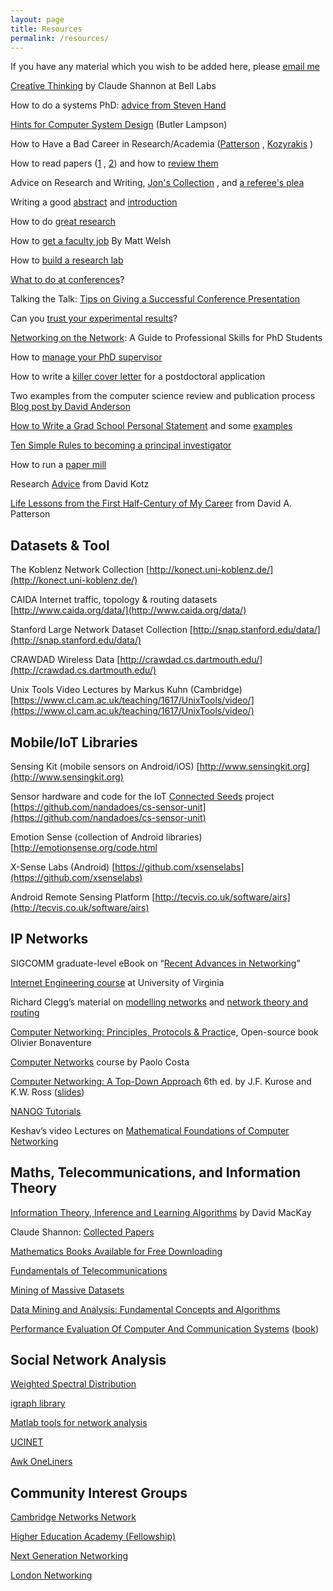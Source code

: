 ```yaml
---
layout: page
title: Resources
permalink: /resources/
---
```


If you have any material which you wish to be added here, please [email me](mailto:h.haddadi@imperial.ac.uk)

[Creative Thinking](http://www1.ece.neu.edu/~naderi/Claude%20Shannon.html) by Claude Shannon at Bell Labs

How to do a systems PhD: [advice from Steven Hand](http://www.cl.cam.ac.uk/research/srg/netos/eurosys11dw/keynote/StevenHand.pdf)

[Hints for Computer System Design](http://research.microsoft.com/en-us/um/people/blampson/33-Hints/WebPage.html) (Butler Lampson)

How to Have a Bad Career in Research/Academia ([Patterson](http://www.cs.berkeley.edu/%7Epattrsn/talks/BadCareer.pdf) , [Kozyrakis](http://csl.stanford.edu/%7Echristos/publications/BadCareer.pdf) )

How to read papers ([1](http://www.cs.columbia.edu/%7Ehgs/netbib/efficientReading.pdf) , [2](http://dl.acm.org/doi/10.1145/1273445.1273458)) and how to [review them](http://www.icir.org/mallman/pubs/All08a/All08a.pdf)

Advice on Research and Writing, [Jon's Collection](http://www.cl.cam.ac.uk/%7Ejac22/advice.html) , and [a referee's plea](http://www.icir.org/mallman/plea.txt)

Writing a good [abstract](https://users.ece.cmu.edu/%7Ekoopman/essays/abstract.html) and [introduction](http://www.cs.columbia.edu/%7Ehgs/etc/intro-style.html)

How to do [great research](http://greatresearch.org/)

How to [get a faculty job](http://matt-welsh.blogspot.co.uk/2012/12/how-to-get-faculty-job-part-1.html) By  Matt Welsh

How to [build a research lab](https://www.cifar.ca/cifarnews/2018/08/01/how-to-build-a-research-lab) 

[What to do at conferences](http://homes.cs.washington.edu/%7Emernst/advice/conference-attendance.html)?

Talking the Talk: [Tips on Giving a Successful Conference Presentation](http://www.apa.org/science/about/psa/2010/04/presentation.aspx)

Can you [trust your experimental results](http://evaluate.inf.usi.ch/sites/default/files/EvaluateCollaboratoryTR1.pdf)?

[Networking on the Network](http://vlsicad.ucsd.edu/Research/Advice/network.html): A Guide to Professional Skills for PhD Students

How to [manage your PhD supervisor](https://www.timeshighereducation.com/blog/how-manage-your-phd-supervisor)

How to write a [killer cover letter](https://www.asbmb.org/asbmbtoday/asbmbtoday_article.aspx?id=48927) for a postdoctoral application

Two examples from the computer science review and publication process [Blog post by David Anderson](https://da-data.blogspot.co.uk/2013/01/two-examples-from-computer-science.html)

[How to Write a Grad School Personal Statement](http://www.pl-enthusiast.net/2022/10/03/how-to-write-a-grad-school-personal-statement/) and some [examples](https://cs-sop.org/) 

[Ten Simple Rules to becoming a principal investigator](https://journals.plos.org/ploscompbiol/article?id=10.1371/journal.pcbi.1007448)

How to run a [paper mill](https://haddadi.github.io/papers/how-to-run-a-paper-mill.pdf)

Research [Advice](https://www.cs.dartmouth.edu/~dfk/advice/index.html) from David Kotz 

[Life Lessons from the First Half-Century of My Career](https://cacm.acm.org/opinion/life-lessons-from-the-first-half-century-of-my-career/) from David A. Patterson

## Datasets & Tool

The Koblenz Network Collection [http://konect.uni-koblenz.de/](http://konect.uni-koblenz.de/)

CAIDA Internet traffic, topology & routing datasets [http://www.caida.org/data/](http://www.caida.org/data/)

Stanford Large Network Dataset Collection [http://snap.stanford.edu/data/](http://snap.stanford.edu/data/)

CRAWDAD Wireless Data [http://crawdad.cs.dartmouth.edu/](http://crawdad.cs.dartmouth.edu/)

Unix Tools Video Lectures by Markus Kuhn (Cambridge) [https://www.cl.cam.ac.uk/teaching/1617/UnixTools/video/](https://www.cl.cam.ac.uk/teaching/1617/UnixTools/video/)

## Mobile/IoT Libraries

Sensing Kit (mobile sensors on Android/iOS) [http://www.sensingkit.org](http://www.sensingkit.org)

Sensor hardware and code for the IoT [Connected Seeds](http://www.connectedseeds.org/) project [https://github.com/nandadoes/cs-sensor-unit](https://github.com/nandadoes/cs-sensor-unit)

Emotion Sense (collection of Android libraries) [http://emotionsense.org/code.html

X-Sense Labs (Android) [https://github.com/xsenselabs](https://github.com/xsenselabs)

Android Remote Sensing Platform [http://tecvis.co.uk/software/airs](http://tecvis.co.uk/software/airs)

## IP Networks

SIGCOMM graduate-level eBook on “[Recent Advances in Networking](http://www.sigcomm.org/content/ebook)”

[Internet Engineering course](http://www.cs.virginia.edu/%7Ecs458/) at University of Virginia

Richard Clegg’s material on [modelling networks](http://www.richardclegg.org/modelling_networks) and [network theory and routing](http://www.richardclegg.org/networks_II)

[Computer Networking: Principles, Protocols & Practic](http://cnp3bis.info.ucl.ac.be/)e, Open-source book Olivier Bonaventure

[Computer Networks](http://www.doc.ic.ac.uk/%7Ecosta/courses_cn.html) course by Paolo Costa

[Computer Networking: A Top-Down Approach](http://www.awl.com/kurose-ross) 6th ed. by J.F. Kurose and K.W. Ross ([slides](http://www-net.cs.umass.edu/kurose-ross-ppt-6e/))

[NANOG Tutorials](http://www.nanog.org/resources/tutorials/)

Keshav’s video Lectures on [Mathematical Foundations of Computer Networking](http://blizzard.cs.uwaterloo.ca/keshav/home/Papers/data/12/book.htm)

## Maths, Telecommunications, and Information Theory

[Information Theory, Inference and Learning Algorithms](http://www.inference.phy.cam.ac.uk/mackay/itila/) by David MacKay

Claude Shannon: [Collected Papers](http://www2.research.att.com/%7Enjas/doc/shannon.html)

[Mathematics Books Available for Free Downloading](http://www.math.upenn.edu/%7Ewilf/)

[Fundamentals of Telecommunications](http://www.ie.itcr.ac.cr/acotoc/Maestria_en_Computacion/Sistemas_de_Comunicacion_II/Material/Biblio5.pdf)

[Mining of Massive Datasets](http://infolab.stanford.edu/%7Eullman/mmds.html)

[Data Mining and Analysis: Fundamental Concepts and Algorithms](http://www.dataminingbook.info/)

[Performance Evaluation Of Computer And Communication Systems](http://perfeval.epfl.ch/) ([book](http://moodle.epfl.ch/file.php/228/perf2011.pdf))

## Social Network Analysis

[Weighted Spectral Distribution](http://www.cl.cam.ac.uk/research/srg/netos/masts/wsd.html)

[igraph library](http://igraph.sourceforge.net/)

[Matlab tools for network analysis](http://strategic.mit.edu/downloads.php?page=matlab_networks)

[UCINET  
](http://www.analytictech.com/ucinet/)

[Awk OneLiners](http://www.eecs.qmul.ac.uk/%7Ehamed/misc/awk1line.txt)

## Community Interest Groups

[Cambridge Networks Network](http://www.cnn.group.cam.ac.uk/)

[Higher Education Academy (Fellowship)  
](https://www.heacademy.ac.uk/)

[Next Generation Networking](http://coseners.net/)

[London Networking](http://www.london-networking.org/)
